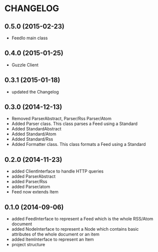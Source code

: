 CHANGELOG
=========

0.5.0 (2015-02-23)
------------------

* FeedIo main class

0.4.0 (2015-01-25)
------------------

* Guzzle Client

0.3.1 (2015-01-18)
------------------

* updated the Changelog

0.3.0 (2014-12-13)
------------------

* Removed ParserAbstract, Parser/Rss Parser/Atom
* Added Parser class. This class parses a Feed using a Standard
* Added StandardAbstract
* Added Standard/Atom
* Added Standard/Rss
* Added Formatter class. This class formats a Feed using a Standard 

0.2.0 (2014-11-23)
------------------

* added ClientInterface to handle HTTP queries
* added ParserAbstract
* added Parser/Rss
* added Parser/atom
* Feed now extends Item

0.1.0 (2014-09-06)
------------------

* added FeedInterface to represent a Feed which is the whole RSS/Atom document
* added NodeInterface to represent a Node which contains basic attributes of the whole document or an item
* added ItemInterface to represent an Item
* project structure
